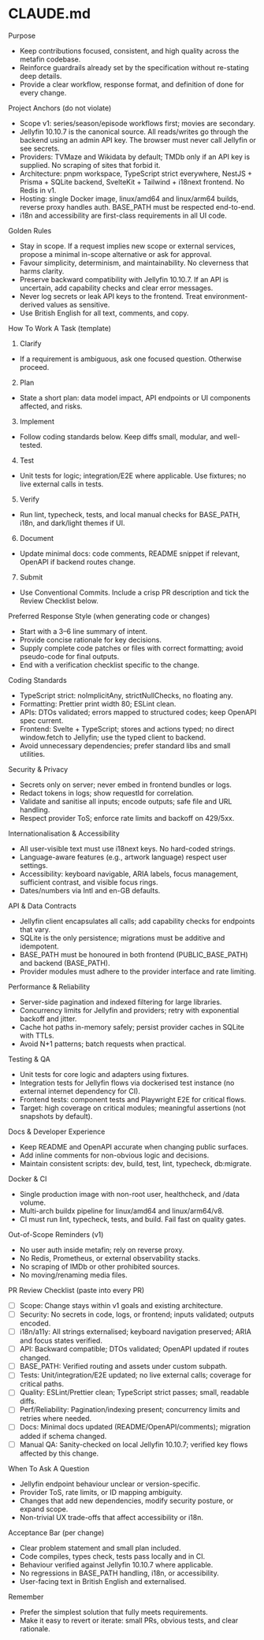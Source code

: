 # CLAUDE.md

Purpose

- Keep contributions focused, consistent, and high quality across the metafin codebase.
- Reinforce guardrails already set by the specification without re-stating deep details.
- Provide a clear workflow, response format, and definition of done for every change.

Project Anchors (do not violate)

- Scope v1: series/season/episode workflows first; movies are secondary.
- Jellyfin 10.10.7 is the canonical source. All reads/writes go through the backend using an admin API key. The browser must never call Jellyfin or see secrets.
- Providers: TVMaze and Wikidata by default; TMDb only if an API key is supplied. No scraping of sites that forbid it.
- Architecture: pnpm workspace, TypeScript strict everywhere, NestJS + Prisma + SQLite backend, SvelteKit + Tailwind + i18next frontend. No Redis in v1.
- Hosting: single Docker image, linux/amd64 and linux/arm64 builds, reverse proxy handles auth. BASE_PATH must be respected end-to-end.
- i18n and accessibility are first-class requirements in all UI code.

Golden Rules

- Stay in scope. If a request implies new scope or external services, propose a minimal in-scope alternative or ask for approval.
- Favour simplicity, determinism, and maintainability. No cleverness that harms clarity.
- Preserve backward compatibility with Jellyfin 10.10.7. If an API is uncertain, add capability checks and clear error messages.
- Never log secrets or leak API keys to the frontend. Treat environment-derived values as sensitive.
- Use British English for all text, comments, and copy.

How To Work A Task (template)

1. Clarify

- If a requirement is ambiguous, ask one focused question. Otherwise proceed.

2. Plan

- State a short plan: data model impact, API endpoints or UI components affected, and risks.

3. Implement

- Follow coding standards below. Keep diffs small, modular, and well-tested.

4. Test

- Unit tests for logic; integration/E2E where applicable. Use fixtures; no live external calls in tests.

5. Verify

- Run lint, typecheck, tests, and local manual checks for BASE_PATH, i18n, and dark/light themes if UI.

6. Document

- Update minimal docs: code comments, README snippet if relevant, OpenAPI if backend routes change.

7. Submit

- Use Conventional Commits. Include a crisp PR description and tick the Review Checklist below.

Preferred Response Style (when generating code or changes)

- Start with a 3–6 line summary of intent.
- Provide concise rationale for key decisions.
- Supply complete code patches or files with correct formatting; avoid pseudo-code for final outputs.
- End with a verification checklist specific to the change.

Coding Standards

- TypeScript strict: noImplicitAny, strictNullChecks, no floating any.
- Formatting: Prettier print width 80; ESLint clean.
- APIs: DTOs validated; errors mapped to structured codes; keep OpenAPI spec current.
- Frontend: Svelte + TypeScript; stores and actions typed; no direct window.fetch to Jellyfin; use the typed client to backend.
- Avoid unnecessary dependencies; prefer standard libs and small utilities.

Security & Privacy

- Secrets only on server; never embed in frontend bundles or logs.
- Redact tokens in logs; show requestId for correlation.
- Validate and sanitise all inputs; encode outputs; safe file and URL handling.
- Respect provider ToS; enforce rate limits and backoff on 429/5xx.

Internationalisation & Accessibility

- All user-visible text must use i18next keys. No hard-coded strings.
- Language-aware features (e.g., artwork language) respect user settings.
- Accessibility: keyboard navigable, ARIA labels, focus management, sufficient contrast, and visible focus rings.
- Dates/numbers via Intl and en-GB defaults.

API & Data Contracts

- Jellyfin client encapsulates all calls; add capability checks for endpoints that vary.
- SQLite is the only persistence; migrations must be additive and idempotent.
- BASE_PATH must be honoured in both frontend (PUBLIC_BASE_PATH) and backend (BASE_PATH).
- Provider modules must adhere to the provider interface and rate limiting.

Performance & Reliability

- Server-side pagination and indexed filtering for large libraries.
- Concurrency limits for Jellyfin and providers; retry with exponential backoff and jitter.
- Cache hot paths in-memory safely; persist provider caches in SQLite with TTLs.
- Avoid N+1 patterns; batch requests when practical.

Testing & QA

- Unit tests for core logic and adapters using fixtures.
- Integration tests for Jellyfin flows via dockerised test instance (no external internet dependency for CI).
- Frontend tests: component tests and Playwright E2E for critical flows.
- Target: high coverage on critical modules; meaningful assertions (not snapshots by default).

Docs & Developer Experience

- Keep README and OpenAPI accurate when changing public surfaces.
- Add inline comments for non-obvious logic and decisions.
- Maintain consistent scripts: dev, build, test, lint, typecheck, db:migrate.

Docker & CI

- Single production image with non-root user, healthcheck, and /data volume.
- Multi-arch buildx pipeline for linux/amd64 and linux/arm64/v8.
- CI must run lint, typecheck, tests, and build. Fail fast on quality gates.

Out-of-Scope Reminders (v1)

- No user auth inside metafin; rely on reverse proxy.
- No Redis, Prometheus, or external observability stacks.
- No scraping of IMDb or other prohibited sources.
- No moving/renaming media files.

PR Review Checklist (paste into every PR)

- [ ] Scope: Change stays within v1 goals and existing architecture.
- [ ] Security: No secrets in code, logs, or frontend; inputs validated; outputs encoded.
- [ ] i18n/a11y: All strings externalised; keyboard navigation preserved; ARIA and focus states verified.
- [ ] API: Backward compatible; DTOs validated; OpenAPI updated if routes changed.
- [ ] BASE_PATH: Verified routing and assets under custom subpath.
- [ ] Tests: Unit/integration/E2E updated; no live external calls; coverage for critical paths.
- [ ] Quality: ESLint/Prettier clean; TypeScript strict passes; small, readable diffs.
- [ ] Perf/Reliability: Pagination/indexing present; concurrency limits and retries where needed.
- [ ] Docs: Minimal docs updated (README/OpenAPI/comments); migration added if schema changed.
- [ ] Manual QA: Sanity-checked on local Jellyfin 10.10.7; verified key flows affected by this change.

When To Ask A Question

- Jellyfin endpoint behaviour unclear or version-specific.
- Provider ToS, rate limits, or ID mapping ambiguity.
- Changes that add new dependencies, modify security posture, or expand scope.
- Non-trivial UX trade-offs that affect accessibility or i18n.

Acceptance Bar (per change)

- Clear problem statement and small plan included.
- Code compiles, types check, tests pass locally and in CI.
- Behaviour verified against Jellyfin 10.10.7 where applicable.
- No regressions in BASE_PATH handling, i18n, or accessibility.
- User-facing text in British English and externalised.

Remember

- Prefer the simplest solution that fully meets requirements.
- Make it easy to revert or iterate: small PRs, obvious tests, and clear rationale.
